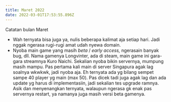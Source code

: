 ```yaml
---
title: Maret 2022
date: 2022-03-01T17:53:55.896Z
---
```

Catatan bulan Maret

* Wah ternyata bisa juga ya, nulis beberapa kalimat aja setiap hari. Jadi nggak ngerasa rugi-rugi amat udah nyewa domain.
* Nyoba main game yang masih *beta* / *early access,* ngerasain banyak bug, dll. Nama gamenya Longvinter, ada di steam, main game ini gara-gara streamnya Kuro Naichi. Sekalian nyoba bikin servernya, mumpung masih mampu. Pas pertama kali main di server Singapura agak lag soalnya wkwkwk, jadi nyoba aja. Eh ternyata ada yg bilang sempet sampe 40 player yg main (max 50). Pas dicek tadi juga agak lag dan ada update yg harus di implementasiin, jadi sekalian tes upgrade ramnya. Asik dan menyenangkan ternyata, walaupun ngerasa gk enak pas servernya restart, ya namanya juga masih versi beta gamenya.